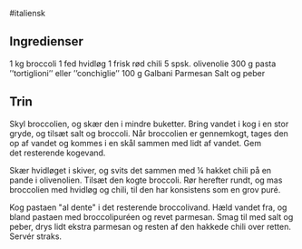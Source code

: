#italiensk 

## Ingredienser
1 kg broccoli
1 fed hvidløg
1 frisk rød chili
5 spsk. olivenolie
300 g pasta ’’tortiglioni’’ eller ’’conchiglie’’
100 g Galbani Parmesan
Salt og peber

## Trin
Skyl broccolien, og skær den i mindre buketter. Bring vandet i kog i en stor gryde, og tilsæt salt og broccoli. Når broccolien er gennemkogt, tages den op af vandet og kommes i en skål sammen med lidt af vandet. Gem det resterende kogevand.

Skær hvidløget i skiver, og svits det sammen med ¼ hakket chili på en pande i olivenolien. Tilsæt den kogte broccoli. Rør herefter rundt, og mas broccolien med hvidløg og chili, til den har konsistens som en grov puré.

Kog pastaen "al dente" i det resterende broccolivand. Hæld vandet fra, og bland pastaen med broccolipuréen og revet parmesan. Smag til med salt og peber, drys lidt ekstra parmesan og resten af den hakkede chili over retten. Servér straks.